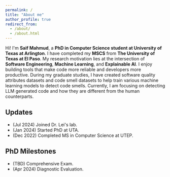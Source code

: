 ```yaml
---
permalink: /
title: "About me"
author_profile: true
redirect_from: 
  - /about/
  - /about.html
---
```


Hi! I'm **Saif Mahmud**, a **PhD in Computer Science student at University of Texas at Arlington**. I have completed my **MSCS** from **The University of Texas at El Paso**. My research motivation lies at the intersection of **Software Engineering**, **Machine Learning**, and **Explainable AI**. I enjoy building tools that make code more reliable and developers more productive. During my graduate studies, I have created software quality attributes datasets and code smell datasets to help train various machine learning models to detect code smells. Currently, I am focusing on detecting LLM generated code and how they are different from the human counterparts. 

## Updates
- (Jul 2024) Joined Dr. Lei's lab.
- (Jan 2024) Started PhD at UTA.
- (Dec 2022) Completed MS in Computer Science at UTEP.


## PhD Milestones
- (TBD) Comprehensive Exam.
- (Apr 2024) Diagnostic Evaluation.

